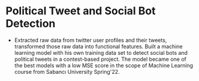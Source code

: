 # Political Tweet and Social Bot Detection
* Extracted raw data from twitter user profiles and their tweets, transformed those raw data into functional features. Built a machine learning model with his own training data set to detect social bots and political tweets in a contest-based project. The model became one of the best models with a low MSE score in the scope of Machine Learning course from Sabancı University Spring'22.
